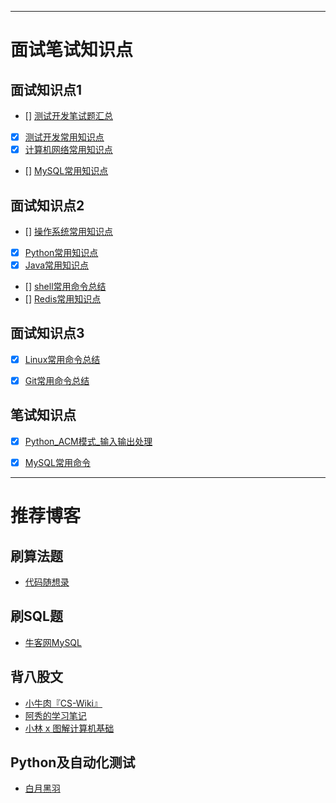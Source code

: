 

<hr/>

# 面试笔试知识点
## 面试知识点1
- [] [测试开发笔试题汇总](https://github.com/verolls/SDET_interview/blob/main/docs/测试开发笔试题汇总.md)
- [x] [测试开发常用知识点](https://github.com/verolls/SDET_interview/blob/main/docs/测试开发常用知识点.md)
- [x] [计算机网络常用知识点](https://github.com/verolls/SDET_interview/blob/main/docs/计算机网络常用知识点.md)
- [] [MySQL常用知识点](https://github.com/verolls/SDET_interview/blob/main/docs/MySQL常用知识点.md)

## 面试知识点2
- [] [操作系统常用知识点](https://github.com/verolls/SDET_interview/blob/main/docs/操作系统常用知识点.md)
- [x] [Python常用知识点](https://github.com/verolls/SDET_interview/blob/main/docs/Python常用知识点.md)
- [x] [Java常用知识点](https://github.com/verolls/SDET_interview/blob/main/docs/Java常用知识点.md)
- [] [shell常用命令总结](https://github.com/verolls/SDET_interview/blob/main/docs/shell常用命令总结.md)
- [] [Redis常用知识点](https://github.com/verolls/SDET_interview/blob/main/docs/Redis常用知识点.md)

## 面试知识点3
- [x] [Linux常用命令总结](https://github.com/verolls/SDET_interview/blob/main/docs/Linux常用命令总结.md)
- [x] [Git常用命令总结](https://github.com/verolls/SDET_interview/blob/main/docs/Git常用命令总结.md)


## 笔试知识点
- [x] [Python_ACM模式_输入输出处理](https://github.com/verolls/SDET_interview/blob/main/docs/Python_ACM模式_输入输出处理.md)
- [x] [MySQL常用命令](https://github.com/verolls/SDET_interview/blob/main/docs/MySQL常用命令.md)


<hr/>

# 推荐博客

## 刷算法题
- [代码随想录](https://programmercarl.com/)
## 刷SQL题
- [牛客网MySQL](https://www.nowcoder.com/exam/oj?page=1&tab=SQL%E7%AF%87&topicId=199)

## 背八股文
- [小牛肉『CS-Wiki』](https://www.cswiki.top/)
- [阿秀的学习笔记](https://interviewguide.cn/)
- [小林 x 图解计算机基础](https://xiaolincoding.com/)

## Python及自动化测试
- [白月黑羽](https://www.byhy.net/)